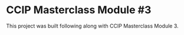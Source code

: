 # CCIP Masterclass Module #3

This project was built following along with CCIP Masterclass Module 3.
